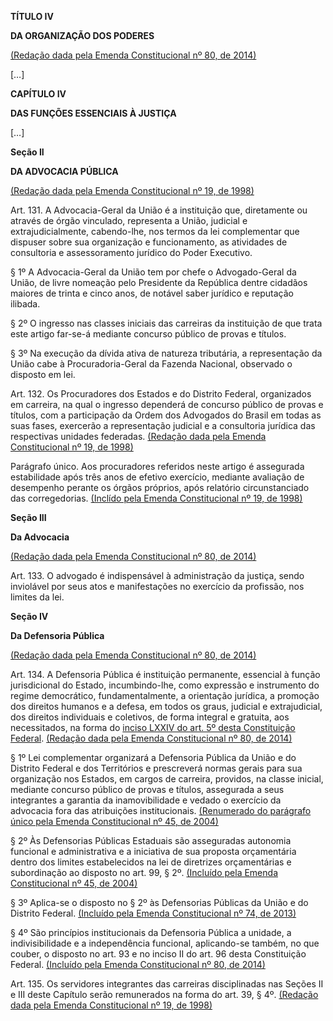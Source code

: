 **TÍTULO IV**

**DA ORGANIZAÇÃO DOS PODERES**

[(Redação dada pela Emenda Constitucional nº 80, de 2014)](http://www.planalto.gov.br/ccivil_03/constituicao/Emendas/Emc/emc80.htm#art1)

[…]

**CAPÍTULO IV**

**DAS FUNÇÕES ESSENCIAIS À JUSTIÇA**

[…]

**Seção II**

**DA ADVOCACIA PÚBLICA**

[(Redação dada pela Emenda Constitucional nº 19, de 1998)](http://www.planalto.gov.br/ccivil_03/constituicao/Emendas/Emc/emc19.htm#art16)

Art. 131. A Advocacia-Geral da União é a instituição que, diretamente ou através de órgão vinculado, representa a União, judicial e extrajudicialmente, cabendo-lhe, nos termos da lei complementar que dispuser sobre sua organização e funcionamento, as atividades de consultoria e assessoramento jurídico do Poder Executivo. 

§ 1º A Advocacia-Geral da União tem por chefe o Advogado-Geral da União, de livre nomeação pelo Presidente da República dentre cidadãos maiores de trinta e cinco anos, de notável saber jurídico e reputação ilibada.

§ 2º O ingresso nas classes iniciais das carreiras da instituição de que trata este artigo far-se-á mediante concurso público de provas e títulos.

§ 3º Na execução da dívida ativa de natureza tributária, a representação da União cabe à Procuradoria-Geral da Fazenda Nacional, observado o disposto em lei.

Art. 132. Os Procuradores dos Estados e do Distrito Federal, organizados em carreira, na qual o ingresso dependerá de concurso público de provas e títulos, com a participação da Ordem dos Advogados do Brasil em todas as suas fases, exercerão a representação judicial e a consultoria jurídica das respectivas unidades federadas.     [(Redação dada pela Emenda Constitucional nº 19, de 1998)](http://www.planalto.gov.br/ccivil_03/constituicao/Emendas/Emc/emc19.htm#art17)

Parágrafo único. Aos procuradores referidos neste artigo é assegurada estabilidade após três anos de efetivo exercício, mediante avaliação de desempenho perante os órgãos próprios, após relatório circunstanciado das corregedorias.     [(Inclído pela Emenda Constitucional nº 19, de 1998) ](http://www.planalto.gov.br/ccivil_03/constituicao/Emendas/Emc/emc19.htm#art17)

**Seção III**

**Da Advocacia**

[(Redação dada pela Emenda Constitucional nº 80, de 2014)](http://www.planalto.gov.br/ccivil_03/constituicao/Emendas/Emc/emc80.htm#art1)

Art. 133. O advogado é indispensável à administração da justiça, sendo inviolável por seus atos e manifestações no exercício da profissão, nos limites da lei.

**Seção IV**

**Da Defensoria Pública**

[(Redação dada pela Emenda Constitucional nº 80, de 2014)](http://www.planalto.gov.br/ccivil_03/constituicao/Emendas/Emc/emc80.htm#art1)

Art. 134. A Defensoria Pública é instituição permanente, essencial à função jurisdicional do Estado, incumbindo-lhe, como expressão e instrumento do regime democrático, fundamentalmente, a orientação jurídica, a promoção dos direitos humanos e a defesa, em todos os graus, judicial e extrajudicial, dos direitos individuais e coletivos, de forma integral e gratuita, aos necessitados, na forma do [inciso LXXIV do art. 5º desta Constituição Federal](http://www.planalto.gov.br/ccivil_03/constituicao/constituicaocompilado.htm#art5lxxiv).      [(Redação dada pela Emenda Constitucional nº 80, de 2014)](http://www.planalto.gov.br/ccivil_03/constituicao/Emendas/Emc/emc80.htm#art1)

§ 1º Lei complementar organizará a Defensoria Pública da União e do Distrito Federal e dos Territórios e prescreverá normas gerais para sua organização nos Estados, em cargos de carreira, providos, na classe inicial, mediante concurso público de provas e títulos, assegurada a seus integrantes a garantia da inamovibilidade e vedado o exercício da advocacia fora das atribuições institucionais.     [(Renumerado do parágrafo único pela Emenda Constitucional nº 45, de 2004)](http://www.planalto.gov.br/ccivil_03/constituicao/Emendas/Emc/emc45.htm#art134)

§ 2º Às Defensorias Públicas Estaduais são asseguradas autonomia funcional e administrativa e a iniciativa de sua proposta orçamentária dentro dos limites estabelecidos na lei de diretrizes orçamentárias e subordinação ao disposto no art. 99, § 2º.     [(Incluído pela Emenda Constitucional nº 45, de 2004)](http://www.planalto.gov.br/ccivil_03/constituicao/Emendas/Emc/emc45.htm#art134)

§ 3º Aplica-se o disposto no § 2º às Defensorias Públicas da União e do Distrito Federal.      [(Incluído pela Emenda Constitucional nº 74, de 2013)](http://www.planalto.gov.br/ccivil_03/constituicao/Emendas/Emc/emc74.htm)

§ 4º São princípios institucionais da Defensoria Pública a unidade, a indivisibilidade e a independência funcional, aplicando-se também, no que couber, o disposto no art. 93 e no inciso II do art. 96 desta Constituição Federal.    [(Incluído pela Emenda Constitucional nº 80, de 2014)](http://www.planalto.gov.br/ccivil_03/constituicao/Emendas/Emc/emc80.htm#art1)

Art. 135. Os servidores integrantes das carreiras disciplinadas nas Seções II e III deste Capítulo serão remunerados na forma do art. 39, § 4º.     [(Redação dada pela Emenda Constitucional nº 19, de 1998)](http://www.planalto.gov.br/ccivil_03/constituicao/Emendas/Emc/emc19.htm#art18)

 